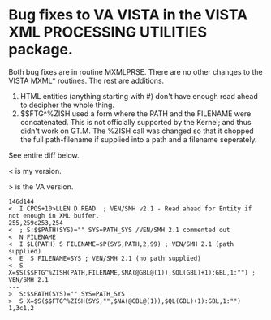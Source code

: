 # Bug fixes to VA VISTA in the VISTA XML PROCESSING UTILITIES package.

Both bug fixes are in routine MXMLPRSE. There are no other changes to the VISTA MXML* routines. The rest are additions.

 1. HTML entities (anything starting with #) don't have enough read ahead to decipher the whole thing.
 2. $$FTG^%ZISH used a form where the PATH and the FILENAME were concatenated. This is not officially supported by the Kernel; and thus didn't work on GT.M. The %ZISH call was changed so that it chopped the full path-filename if supplied into a path and a filename seperately.

See entire diff below.

 \< is my version.
 
 \> is the VA version.

```
146d144
<  I CPOS+10>LLEN D READ  ; VEN/SMH v2.1 - Read ahead for Entity if not enough in XML buffer.
255,259c253,254
<  ; S:$$PATH(SYS)="" SYS=PATH_SYS /VEN/SMH 2.1 commented out
<  N FILENAME
<  I $L(PATH) S FILENAME=$P(SYS,PATH,2,99) ; VEN/SMH 2.1 (path supplied)
<  E  S FILENAME=SYS ; VEN/SMH 2.1 (no path supplied)
<  S X=$S($$FTG^%ZISH(PATH,FILENAME,$NA(@GBL@(1)),$QL(GBL)+1):GBL,1:"") ; VEN/SMH 2.1
---
>  S:$$PATH(SYS)="" SYS=PATH_SYS
>  S X=$S($$FTG^%ZISH(SYS,"",$NA(@GBL@(1)),$QL(GBL)+1):GBL,1:"")
1,3c1,2
```
